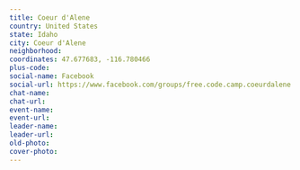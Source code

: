 ```yaml
---
title: Coeur d'Alene
country: United States
state: Idaho
city: Coeur d'Alene
neighborhood: 
coordinates: 47.677683, -116.780466
plus-code:
social-name: Facebook
social-url: https://www.facebook.com/groups/free.code.camp.coeurdalene
chat-name:
chat-url:
event-name:
event-url:
leader-name:
leader-url:
old-photo: 
cover-photo:
---
```

